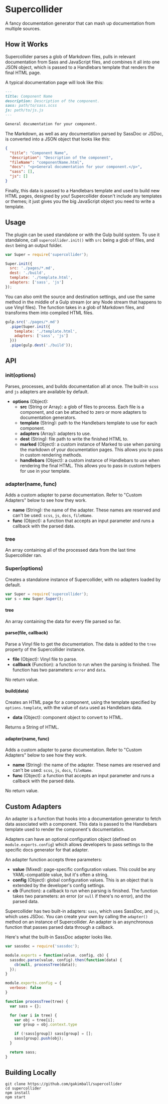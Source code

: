 # Supercollider

A fancy documentation generator that can mash up documentation from multiple sources.

## How it Works

Supercollider parses a glob of Markdown files, pulls in relevant documentation from Sass and JavaScript files, and combines it all into one JSON object, which is passed to a Handlebars template that renders the final HTML page.

A typical documentation page will look like this:

```markdown
---
title: Component Name
description: Description of the component.
sass: path/to/sass.scss
js: path/to/js.js
---

General documentation for your component.
```

The Markdown, as well as any documentation parsed by SassDoc or JSDoc, is converted into a JSON object that looks like this:

```json
{
  "title": "Component Name",
  "description": "Description of the component",
  "fileName": "componentName.html",
  "docs": "<p>General documentation for your component.</p>",
  "sass": [],
  "js": []
}
```

Finally, this data is passed to a Handlebars template and used to build new HTML pages, designed by *you*! Supercollider doesn't include any templates or themes; it just gives you the big JavaScript object you need to write a template.

## Usage

The plugin can be used standalone or with the Gulp build system. To use it standalone, call `supercollider.init()` with `src` being a glob of files, and `dest` being an output folder.

```js
var Super = require('supercollider');

Super.init({
  src: './pages/*.md',
  dest: './build',
  template: './template.html',
  adapters: ['sass', 'js']
});
```

You can also omit the source and destination settings, and use the same method in the middle of a Gulp stream (or any Node stream that happens to use Vinyl files). The function takes in a glob of Markdown files, and transforms them into compiled HTML files.

```js
gulp.src('./pages/*.md')
  .pipe(Super.init({
    template: './template.html',
    adapters: ['sass', 'js']
  }))
  .pipe(gulp.dest('./build'));
```

## API

### init(options)

Parses, processes, and builds documentation all at once. The built-in `scss` and `js` adapters are available by default.

- **options** (Object):
  - **src** (String or Array): a glob of files to process. Each file is a component, and can be attached to zero or more adapters to documentation generators.
  - **template** (String): path to the Handlebars template to use for each component.
  - **adapters** (Array<String>): adapters to use.
  - **dest** (String): file path to write the finished HTML to.
  - **marked** (Object): a custom instance of Marked to use when parsing the markdown of your documentation pages. This allows you to pass in custom rendering methods.
  - **handlebars** (Object): a custom instance of Handlebars to use when rendering the final HTML. This allows you to pass in custom helpers for use in your template.

### adapter(name, func)

Adds a custom adapter to parse documentation. Refer to "Custom Adapters" below to see how they work.

- **name** (String): the name of the adapter. These names are reserved and can't be used: `scss`, `js`, `docs`, `fileName`.
- **func** (Object): a function that accepts an input parameter and runs a callback with the parsed data.

### tree

An array containing all of the processed data from the last time Supercollider ran.

### Super(options)

Creates a standalone instance of Supercollider, with no adapters loaded by default.

```js
var Super = require('supercollider');
var s = new Super.Super();
```

#### tree

An array containing the data for every file parsed so far.

#### parse(file, callback)

Parse a Vinyl file to get the documentation. The data is added to the `tree` property of the Supercollider instance.

- **file** (Object): Vinyl file to parse.
- **callback** (Function): a function to run when the parsing is finished. The function has two parameters: `error` and `data`.

No return value.

#### build(data)

Creates an HTML page for a component, using the template specified by `options.template`, with the value of `data` used as Handlebars data.

- **data** (Object): component object to convert to HTML.

Returns a String of HTML.

#### adapter(name, func)

Adds a custom adapter to parse documentation. Refer to "Custom Adapters" below to see how they work.

- **name** (String): the name of the adapter. These names are reserved and can't be used: `scss`, `js`, `docs`, `fileName`.
- **func** (Object): a function that accepts an input parameter and runs a callback with the parsed data.

No return value.

## Custom Adapters

An adapter is a function that hooks into a documentation generator to fetch data associated with a component. This data is passed to the Handlebars template used to render the component's documentation.

Adapters can have an optional configuration object (defined on `module.exports.config`) which allows developers to pass settings to the specific docs generator for that adapter.

An adapter function accepts three parameters:

- **value** (Mixed): page-specific configuration values. This could be any YAML-compatible value, but it's often a string.
- **config** (Object): global configuration values. This is an object that is extended by the developer's config settings.
- **cb** (Function): a callback to run when parsing is finished. The function takes two parameters: an error (or `null` if there's no error), and the parsed data.

Supercollider has two built-in adapters: `sass`, which uses SassDoc, and `js`, which uses JSDoc. You can create your own by calling the `adapter()` method on an instance of Supercollider. An adapter is an asynchronous function that passes parsed data through a callback.

Here's what the built-in SassDoc adapter looks like.

```js
var sassdoc = require('sassdoc');

module.exports = function(value, config, cb) {
  sassdoc.parse(value, config).then(function(data) {
    cb(null, processTree(data));
  });
}

module.exports.config = {
  verbose: false
}

function processTree(tree) {
  var sass = {};

  for (var i in tree) {
    var obj = tree[i];
    var group = obj.context.type

    if (!sass[group]) sass[group] = [];
    sass[group].push(obj);
  }

  return sass;
}
```

## Building Locally

```
git clone https://github.com/gakimball/supercollider
cd supercollider
npm install
npm start
```
